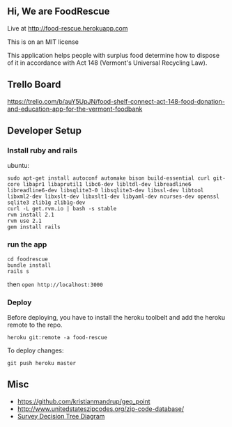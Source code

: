 ## Hi, We are FoodRescue

Live at http://food-rescue.herokuapp.com

This is on an MIT license

This application helps people with surplus food determine how to dispose of it in accordance
with Act 148 (Vermont's Universal Recycling Law).

## Trello Board

https://trello.com/b/auY5UpJN/food-shelf-connect-act-148-food-donation-and-education-app-for-the-vermont-foodbank

## Developer Setup

### Install ruby and rails

ubuntu:

```shell
sudo apt-get install autoconf automake bison build-essential curl git-core libapr1 libaprutil1 libc6-dev libltdl-dev libreadline6 libreadline6-dev libsqlite3-0 libsqlite3-dev libssl-dev libtool libxml2-dev libxslt-dev libxslt1-dev libyaml-dev ncurses-dev openssl sqlite3 zlib1g zlib1g-dev
curl -L get.rvm.io | bash -s stable
rvm install 2.1
rvm use 2.1
gem install rails
```

### run the app

```shell
cd foodrescue
bundle install
rails s
```

then `open http://localhost:3000`

### Deploy

Before deploying, you have to install the heroku toolbelt and add the heroku remote to the repo.

```shell
heroku git:remote -a food-rescue
```

To deploy changes:

```shell
git push heroku master
```

## Misc

* https://github.com/kristianmandrup/geo_point
* http://www.unitedstateszipcodes.org/zip-code-database/
* [Survey Decision Tree Diagram](docs/survey-decision-tree.pdf)

